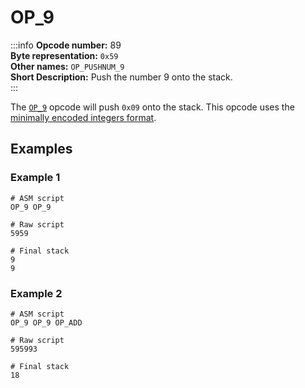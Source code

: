 # OP_9
:::info
**Opcode number:** 89  
**Byte representation:** `0x59`  
**Other names:** `OP_PUSHNUM_9`  
**Short Description:** Push the number 9 onto the stack.  
:::

The [`OP_9`](./OP_9.md) opcode will push `0x09` onto the stack. This opcode uses the [minimally encoded integers format](../script/numbers.md#minimally-encoded-integers).

## Examples
### Example 1
```shell
# ASM script
OP_9 OP_9

# Raw script
5959

# Final stack
9
9
```

### Example 2
```shell
# ASM script
OP_9 OP_9 OP_ADD

# Raw script
595993

# Final stack
18
```
